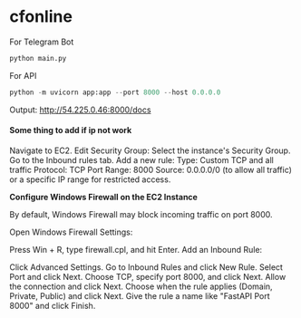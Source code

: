 # cfonline

For Telegram Bot
```python
python main.py
```

For API
```python
python -m uvicorn app:app --port 8000 --host 0.0.0.0
```
Output: http://54.225.0.46:8000/docs

#### Some thing to add if ip not work
Navigate to EC2.
Edit Security Group:
Select the instance's Security Group.
Go to the Inbound rules tab.
Add a new rule:
Type: Custom TCP and all traffic
Protocol: TCP
Port Range: 8000
Source: 0.0.0.0/0 (to allow all traffic) or a specific IP range for restricted access.

**Configure Windows Firewall on the EC2 Instance**

By default, Windows Firewall may block incoming traffic on port 8000.

Open Windows Firewall Settings:

Press Win + R, type firewall.cpl, and hit Enter.
Add an Inbound Rule:

Click Advanced Settings.
Go to Inbound Rules and click New Rule.
Select Port and click Next.
Choose TCP, specify port 8000, and click Next.
Allow the connection and click Next.
Choose when the rule applies (Domain, Private, Public) and click Next.
Give the rule a name like "FastAPI Port 8000" and click Finish.


